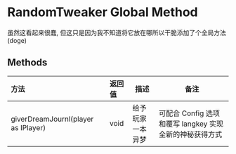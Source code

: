 # RandomTweaker Global Method

虽然这看起来很蠢, 但这只是因为我不知道将它放在哪所以干脆添加了个全局方法 (doge)

## Methods

| 方法                             | 返回值 | 描述             | 备注                                                |
| :------------------------------- | :----- | ---------------- | --------------------------------------------------- |
| giverDreamJournl(player as IPlayer) | void   | 给予玩家一本异梦 | 可配合 Config 选项和覆写 langkey 实现全新的神秘获得方式 |

